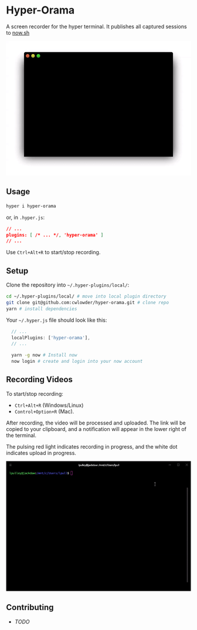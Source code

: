 # Hyper-Orama

A screen recorder for the hyper terminal. It publishes all captured sessions to [now.sh](https://zeit.co/now)

![EXAMPLE-OUT](demo-out.gif)

## Usage

```sh
hyper i hyper-orama
```

or, in `.hyper.js`:

```json
// ...
plugins: [ /* ... */, 'hyper-orama' ]
// ...
```

Use `Ctrl+Alt+R` to start/stop recording.

## Setup

Clone the repository into `~/.hyper-plugins/local/`:

```bash
cd ~/.hyper-plugins/local/ # move into local plugin directory
git clone git@github.com:cwlowder/hyper-orama.git # clone repo
yarn # install dependencies
```

Your `~/.hyper.js` file should look like this:

```javascript
  // ...
  localPlugins: ['hyper-orama'],
  // ...
```

```bash
  yarn -g now # Install now
  now login # create and login into your now account
```

## Recording Videos

To start/stop recording:

* `Ctrl+Alt+R` (Windows/Linux)
* `Control+Option+R` (Mac).

After recording, the video will be processed and uploaded. The link will be copied to your clipboard, and a notification will appear in the lower right of the terminal.

The pulsing red light indicates recording in progress, and the white dot indicates upload in progress.

![EXAMPLE-IN](demo-in.gif)

## Contributing

* _TODO_
